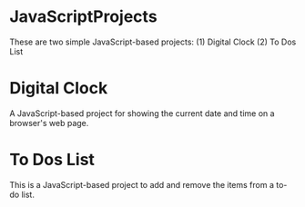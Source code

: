 # JavaScriptProjects
These are two simple JavaScript-based projects: (1) Digital Clock (2) To Dos List
# Digital Clock
A JavaScript-based project for showing the current date and time on a browser's web page.
# To Dos List
This is a JavaScript-based project to add and remove the items from a to-do list.
